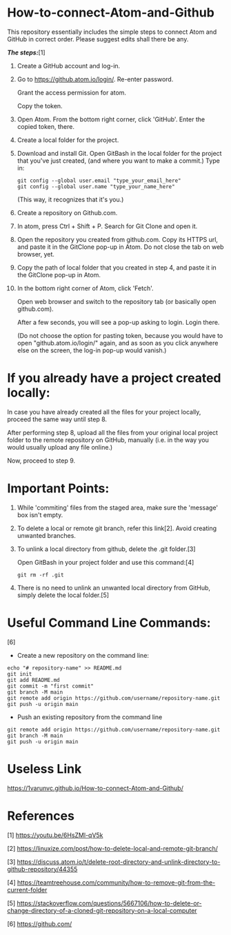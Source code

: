 # How-to-connect-Atom-and-Github
This repository essentially includes the simple steps to connect Atom and GitHub in correct order. Please suggest edits shall there be any.

__*The steps:*__[1]

1. Create a GitHub account and log-in.

2. Go to https://github.atom.io/login/.
	Re-enter password.
	
	Grant the access permission for atom.
	
	Copy the token.

3. Open Atom. From the bottom right corner, click 'GitHub'. Enter the copied token, there.

4. Create a local folder for the project.

4. Download and install Git.
	Open GitBash in the local folder for the project that you've just created, (and where you want to make a commit.) Type in:
	```
	git config --global user.email "type_your_email_here"
	git config --global user.name "type_your_name_here"
	```
	(This way, it recognizes that it's you.)

5. Create a repository on Github.com.

6. In atom, press Ctrl + Shift + P. Search for Git Clone and open it.

7. Open the repository you created from github.com. Copy its HTTPS url, and paste it in the GitClone pop-up in Atom. Do not close the tab on web browser, yet.

8. Copy the path of local folder that you created in step 4, and paste it in the GitClone pop-up in Atom.

9. In the bottom right corner of Atom, click 'Fetch'.

	Open web browser and switch to the repository tab (or basically open github.com).
	
	After a few seconds, you will see a pop-up asking to login. Login there.
	
	(Do not choose the option for pasting token, because you would have to open "github.atom.io/login/" again, and as soon as you click anywhere else on the screen, the log-in pop-up would vanish.)

# If you already have a project created locally:
In case you have already created all the files for your project locally, proceed the same way until step 8.

After performing step 8, upload all the files from your original local project folder to the remote repository on GitHub, manually (i.e. in the way you would usually upload any file online.)

Now, proceed to step 9.

# Important Points:

1. While 'commiting' files from the staged area, make sure the 'message' box isn't empty.
  
2. To delete a local or remote git branch, refer this link[2]. Avoid creating unwanted branches.
    
3. To unlink a local directory from github, delete the .git folder.[3]

	Open GitBash in your project folder and use this command:[4]

	```git rm -rf .git```

4. There is no need to unlink an unwanted local directory from GitHub, simply delete the local folder.[5]
# Useful Command Line Commands:
[6]
* Create a new repository on the command line:
```
echo "# repository-name" >> README.md
git init
git add README.md
git commit -m "first commit"
git branch -M main
git remote add origin https://github.com/username/repository-name.git
git push -u origin main
```
* Push an existing repository from the command line
```
git remote add origin https://github.com/username/repository-name.git
git branch -M main
git push -u origin main
```
#  Useless Link
https://1varunvc.github.io/How-to-connect-Atom-and-Github/
# References
[1] https://youtu.be/6HsZMl-qV5k

[2] https://linuxize.com/post/how-to-delete-local-and-remote-git-branch/

[3] https://discuss.atom.io/t/delete-root-directory-and-unlink-directory-to-github-repository/44355

[4] https://teamtreehouse.com/community/how-to-remove-git-from-the-current-folder

[5] https://stackoverflow.com/questions/5667106/how-to-delete-or-change-directory-of-a-cloned-git-repository-on-a-local-computer

[6] https://github.com/
